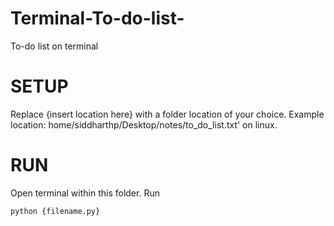 # Terminal-To-do-list-
To-do list on terminal

# SETUP
Replace {insert location here} with a folder location of your choice. 
Example location: home/siddharthp/Desktop/notes/to_do_list.txt' on linux.

# RUN
Open terminal within this folder. 
Run
```
python {filename.py}
```
